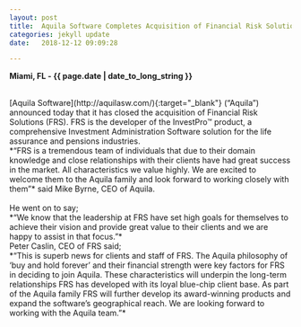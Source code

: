 ```yaml
---
layout: post
title:  Aquila Software Completes Acquisition of Financial Risk Solutions (“FRS”)
categories: jekyll update
date:   2018-12-12 09:09:28

---
```


**Miami, FL - {{ page.date | date_to_long_string }}**

<br>
[Aquila Software](http://aquilasw.com/){:target="_blank"} (“Aquila”) announced today that it has closed the acquisition of Financial Risk Solutions (FRS).  FRS is the developer of the InvestPro™ product, a comprehensive Investment Administration Software solution for the life assurance and pensions industries.  

<br>
*“FRS is a tremendous team of individuals that due to their domain knowledge and close relationships with their clients have had great success in the market.  All characteristics we value highly.  We are excited to welcome them to the Aquila family and look forward to working closely with them”* said Mike Byrne, CEO of Aquila.
<br><br>
He went on to say;<br>
*“We know that the leadership at FRS have set high goals for themselves to achieve their vision and provide great value to their clients and we are happy to assist in that focus.”*  
<br>
Peter Caslin, CEO of FRS said;<br>
*“This is superb news for clients and staff of FRS. The Aquila philosophy of ‘buy and hold forever’ and their financial strength were key factors for FRS in deciding to join Aquila. These characteristics will underpin the long-term relationships FRS has developed with its loyal blue-chip client base. As part of the Aquila family FRS will further develop its award-winning products and expand the software’s geographical reach. We are looking forward to working with the Aquila team.”*
<br>
<br>





